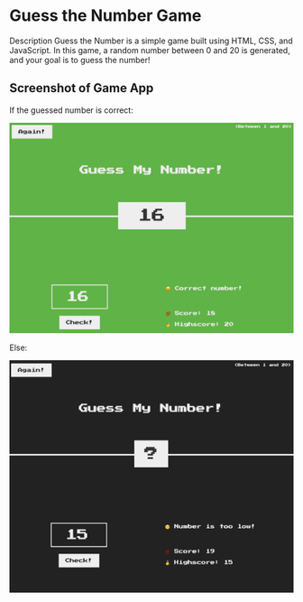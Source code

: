 # Guess the Number Game
Description
Guess the Number is a simple game built using HTML, CSS, and JavaScript. In this game, a random number between 0 and 20 is generated, and your goal is to guess the number!



## Screenshot of Game App

If the guessed number is correct:

<img width='700' src="https://github.com/daykills/guess_number_game/blob/main/pic/Screen%20Shot%202023-10-24%20at%206.33.46%20PM.png" >

Else:

<img width='700' src="https://github.com/daykills/guess_number_game/blob/main/pic/Screen%20Shot%202023-10-24%20at%206.33.13%20PM.png" >

